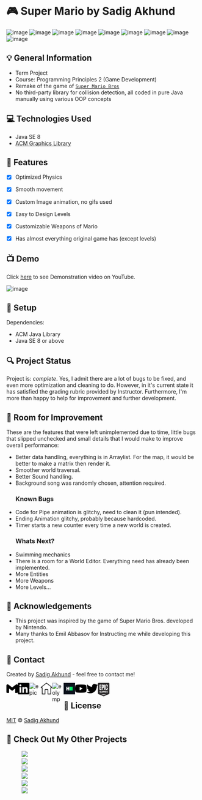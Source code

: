 # :video_game: Super Mario by Sadig Akhund


![image](https://flat.badgen.net/github/stars/sadigaxund/SuperMarioGame)
![image](https://flat.badgen.net/github/watchers/sadigaxund/SuperMarioGame)
![image](https://flat.badgen.net/github/forks/sadigaxund/SuperMarioGame)
![image](https://flat.badgen.net/github/issues/sadigaxund/SuperMarioGame)
![image](https://flat.badgen.net/github/commits/sadigaxund/SuperMarioGame)
![image](https://flat.badgen.net/github/branches/sadigaxund/SuperMarioGame)
![image](https://flat.badgen.net/github/releases/sadigaxund/SuperMarioGame)
![image](https://flat.badgen.net/github/license/sadigaxund/SuperMarioGame)
![image](https://flat.badgen.net/github/contributors/sadigaxund/SuperMarioGame)



## :bulb: General Information
- Term Project
- Course: Programming Principles 2 (Game Development)
- Remake of the game of <a href="https://en.wikipedia.org/wiki/Super_Mario_Bros." target="_blank">`Super Mario Bros`</a>
- No third-party library for collision detection, all coded in pure Java manually using various OOP concepts


## :computer: Technologies Used
- Java SE 8
- <a href="https://cs.stanford.edu/people/eroberts/jtf/javadoc/student/" >ACM Graphics Library</a>


## :game_die: Features
- [x] Optimized Physics
- [x] Smooth movement
- [x] Custom Image animation, no gifs used
- [x] Easy to Design Levels
- [x] Customizable Weapons of Mario
- [x] Has almost everything original game has (except levels)


## :tv: Demo
Click <a href="https://www.youtube.com/watch?v=L7nJP7ndM3I" target="_blank">here</a> to see Demonstration video on YouTube.  

![image](https://user-images.githubusercontent.com/48419889/139754171-21e28d22-a088-4906-98ab-fcef27813cee.png)

## :wrench: Setup
Dependencies: 
  - ACM Java Library
  - Java SE 8 or above 



## :mag: Project Status
Project is: _complete_. 
Yes, I admit there are a lot of bugs to be fixed, and even more optimization and cleaning to do. However, in it's current state it has satisfied the grading rubric provided by Instructor. Furthermore, I'm more than happy to help for improvement and further development.


## :dart: Room for Improvement
These are the features that were left unimplemented due to time, little bugs that slipped unchecked and small details that I would make to improve overall performance:
  - Better data handling, everything is in Arraylist. For the map, it would be better to make a matrix then render it.
  - Smoother world traversal.
  - Better Sound handling.
  - Background song was randomly chosen, attention required.
  <br><h3>Known Bugs</h3>
  - Code for Pipe animation is glitchy, need to clean it (pun intended).
  - Ending Animation glitchy, probably because hardcoded.
  - Timer starts a new counter every time a new world is created.
  <br><h3>Whats Next?</h3> 
  - Swimming mechanics
  - There is a room for a World Editor. Everything need has already been implemented.
  - More Entities
  - More Weapons
  - More Levels...


## :page_with_curl: Acknowledgements
- This project was inspired by the game of Super Mario Bros. developed by Nintendo. 
- Many thanks to Emil Abbasov for Instructing me while developing this project.


## :speech_balloon: Contact
Created by [Sadig Akhund](https://github.com/sadigaxund) - feel free to contact me!<br>

[<img align="left" alt="mail" width="30px" onmouseover="this.width='35px'" src="https://github.com/sadigaxund/GeneralRepo/blob/main/icons/gmail.svg" />][mail]
[<img align="left" alt="linkedin" width="30px" src="https://github.com/sadigaxund/GeneralRepo/blob/main/icons/linkedin.svg" />][linkedin]
[<img align="left" alt="epic" width="30px" src="https://github.com/sadigaxund/GeneralRepo/blob/main/icons/stackoverflow.ico" />][stackoverflow]
[<img align="left" alt="Portfolio" width="30px" src="https://github.com/sadigaxund/GeneralRepo/blob/main/icons/home.png" />][website]
[<img align="left" alt="eolymp" width="30px" src="https://github.com/sadigaxund/GeneralRepo/blob/main/icons/eolymp.ico" />][eolymp]
[<img align="left" alt="hackerrank" width="30px" src="https://github.com/sadigaxund/GeneralRepo/blob/main/icons/hackerrank.ico" />][hackerrank]
[<img align="left" alt="YouTube" width="30px" src="https://github.com/sadigaxund/GeneralRepo/blob/main/icons/youtube.svg" />][youtube]
[<img align="left" alt="twitter" width="30px" src="https://github.com/sadigaxund/GeneralRepo/blob/main/icons/twitter.svg" />][twitter]
[<img align="left" alt="epic" width="30px" src="https://github.com/sadigaxund/GeneralRepo/blob/main/icons/epic.svg" />][epic]
<br>




## :scroll: License

[MIT][license] © [Sadig Akhund][profile]





## :briefcase: Check Out My Other Projects
<dl>
  <dd>
    <a href="https://github.com/sadigaxund/SuperMarioGame">
      <img  src="https://github-readme-stats.vercel.app/api/pin/?username=sadigaxund&repo=SuperMarioGame" />
    </a>
  </dd>
  
  <dd>
    <a href="https://github.com/sadigaxund/Haptic-Glove-Teleoperation">
      <img src="https://github-readme-stats.vercel.app/api/pin/?username=sadigaxund&repo=Haptic-Glove-Teleoperation" />
    </a>
  </dd>
   
  <dd>
    <a href="https://github.com/sadigaxund/EasyMetro">
      <img  src="https://github-readme-stats.vercel.app/api/pin/?username=sadigaxund&repo=EasyMetro" />
    </a>
  </dd>
    
  <dd>
    <a href="https://github.com/sadigaxund/Minesweeper">
      <img src="https://github-readme-stats.vercel.app/api/pin/?username=sadigaxund&repo=Minesweeper" />
    </a>
  </dd>
    
  <dd>
    <a href="https://bit.ly/3kuDNe1">
      <img src="https://github-readme-stats.vercel.app/api/pin/?username=sadigaxund&repo=Game-Of-Life" />
    </a>
  </dd>   
  
  <dd>
    <a href="https://github.com/sadigaxund/Math-and-Coding-Challanges">
      <img src="https://github-readme-stats.vercel.app/api/pin/?username=sadigaxund&repo=Math-and-Coding-Challanges" />
    </a>
  </dd>
</dl>


[website]: https://sakhund.netlify.app
[twitter]: https://twitter.com/sadigaxund
[youtube]: https://www.youtube.com/channel/UC2gQPeLhl99dIn_xDaWeVQA
[linkedin]: https://www.linkedin.com/in/sakhund
[mail]: mailto:sadigaxund@gmail.com?subject=Github
[license]: /LICENSE
[profile]: https://github.com/sadigaxund
[vid]: https://www.youtube.com/watch?v=Gdro5uM6_o8
[epic]: https://fortnitetracker.com/profile/all/Sakhund
[eolymp]: https://www.e-olymp.com/en/users/Sakhund4634
[hackerrank]: https://www.hackerrank.com/sakhund
[stackoverflow]: https://stackoverflow.com/users/13595120/sadig-akhund
